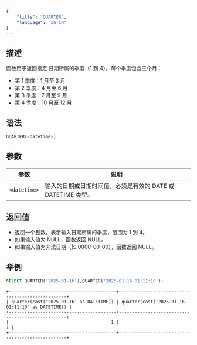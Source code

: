 ```yaml
---
{
    "title": "QUARTER",
    "language": "zh-CN"
}
---
```


<!--
Licensed to the Apache Software Foundation (ASF) under one
or more contributor license agreements.  See the NOTICE file
distributed with this work for additional information
regarding copyright ownership.  The ASF licenses this file
to you under the Apache License, Version 2.0 (the
"License"); you may not use this file except in compliance
with the License.  You may obtain a copy of the License at

  http://www.apache.org/licenses/LICENSE-2.0

Unless required by applicable law or agreed to in writing,
software distributed under the License is distributed on an
"AS IS" BASIS, WITHOUT WARRANTIES OR CONDITIONS OF ANY
KIND, either express or implied.  See the License for the
specific language governing permissions and limitations
under the License.
-->

## 描述
函数用于返回指定 日期所属的季度（1 到 4）。每个季度包含三个月：
- 第 1 季度：1 月至 3 月
- 第 2 季度：4 月至 6 月
- 第 3 季度：7 月至 9 月
- 第 4 季度：10 月至 12 月

## 语法

```sql
QUARTER(<datetime>)
```

## 参数

| 参数           | 说明                                     |
|--------------|----------------------------------------|
| `<datetime>` | 输入的日期或日期时间值，必须是有效的 DATE 或 DATETIME 类型。 |

## 返回值
- 返回一个整数，表示输入日期所属的季度，范围为 1 到 4。
- 如果输入值为 NULL，函数返回 NULL。
- 如果输入值为非法日期（如 0000-00-00），函数返回 NULL。

## 举例

```sql
SELECT QUARTER('2025-01-16'),QUARTER('2025-01-16 01:11:10');
```

```text
+-----------------------------------------+--------------------------------------------------+
| quarter(cast('2025-01-16' as DATETIME)) | quarter(cast('2025-01-16 01:11:10' as DATETIME)) |
+-----------------------------------------+--------------------------------------------------+
|                                       1 |                                                1 |
+-----------------------------------------+--------------------------------------------------+
```